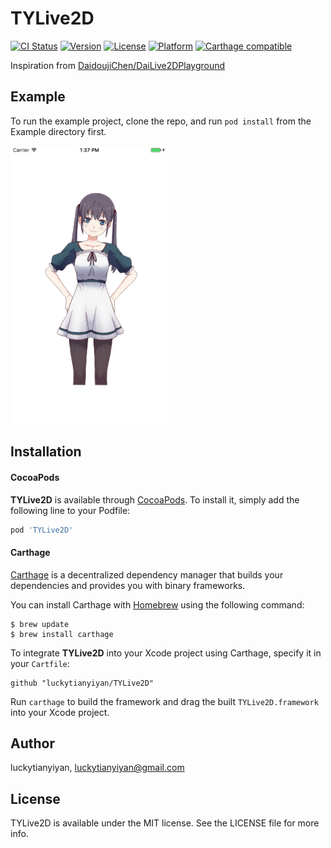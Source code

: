 # TYLive2D

[![CI Status](http://img.shields.io/travis/luckytianyiyan/TYLive2D.svg?style=flat)](https://travis-ci.org/luckytianyiyan/TYLive2D)
[![Version](https://img.shields.io/cocoapods/v/TYLive2D.svg?style=flat)](http://cocoapods.org/pods/TYLive2D)
[![License](https://img.shields.io/cocoapods/l/TYLive2D.svg?style=flat)](http://cocoapods.org/pods/TYLive2D)
[![Platform](https://img.shields.io/cocoapods/p/TYLive2D.svg?style=flat)](http://cocoapods.org/pods/TYLive2D)
[![Carthage compatible](https://img.shields.io/badge/Carthage-compatible-4BC51D.svg?style=flat)](https://github.com/Carthage/Carthage)

Inspiration from [DaidoujiChen/DaiLive2DPlayground](https://github.com/DaidoujiChen/DaiLive2DPlayground)

## Example

To run the example project, clone the repo, and run `pod install` from the Example directory first.

<img src="screenshots/iPhone6-MainScreen.png" width="250">

## Installation

#### CocoaPods
**TYLive2D** is available through [CocoaPods](http://cocoapods.org). To install
it, simply add the following line to your Podfile:

```ruby
pod 'TYLive2D'
```

#### Carthage

[Carthage](https://github.com/Carthage/Carthage) is a decentralized dependency manager that builds your dependencies and provides you with binary frameworks.

You can install Carthage with [Homebrew](http://brew.sh/) using the following command:
```shell
$ brew update
$ brew install carthage
```
To integrate **TYLive2D** into your Xcode project using Carthage, specify it in your `Cartfile`:
```
github "luckytianyiyan/TYLive2D"
```
Run `carthage` to build the framework and drag the built `TYLive2D.framework` into your Xcode project.

## Author

luckytianyiyan, luckytianyiyan@gmail.com

## License

TYLive2D is available under the MIT license. See the LICENSE file for more info.
